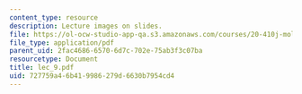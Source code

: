 ```yaml
---
content_type: resource
description: Lecture images on slides.
file: https://ol-ocw-studio-app-qa.s3.amazonaws.com/courses/20-410j-molecular-cellular-and-tissue-biomechanics-be-410j-spring-2003/727759a46b419986279d6630b7954cd4_lec_9.pdf
file_type: application/pdf
parent_uid: 2fac4686-6570-6d7c-702e-75ab3f3c07ba
resourcetype: Document
title: lec_9.pdf
uid: 727759a4-6b41-9986-279d-6630b7954cd4
---
```

